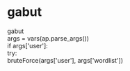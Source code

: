# gabut
gabut<br>
args = vars(ap.parse_args())<br>
if args['user']:<br>
    try:<br>
        bruteForce(args['user'], args['wordlist'])<br>
